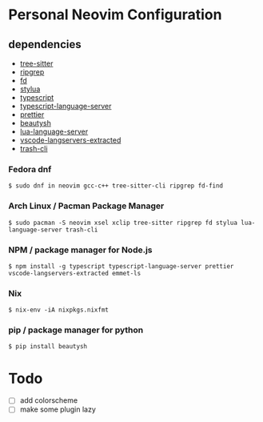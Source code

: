 # Personal Neovim Configuration

## dependencies
* [tree-sitter](https://github.com/tree-sitter/tree-sitter)
* [ripgrep](https://github.com/BurntSushi/ripgrep)
* [fd](https://github.com/sharkdp/fd)
* [stylua](https://github.com/JohnnyMorganz/StyLua)
* [typescript](https://github.com/microsoft/TypeScript)
* [typescript-language-server](https://github.com/typescript-language-server/typescript-language-server)
* [prettier](https://github.com/prettier/prettier)
* [beautysh](https://github.com/lovesegfault/beautysh)
* [lua-language-server](https://github.com/sumneko/)
* [vscode-langservers-extracted](https://github.com/hrsh7th/vscode-langservers-extracted)
* [trash-cli](https://github.com/andreafrancia/trash-cli)

### Fedora dnf
```shell
$ sudo dnf in neovim gcc-c++ tree-sitter-cli ripgrep fd-find
```

### Arch Linux / Pacman Package Manager
```shell
$ sudo pacman -S neovim xsel xclip tree-sitter ripgrep fd stylua lua-language-server trash-cli
```

### NPM / package manager for Node.js
```shell
$ npm install -g typescript typescript-language-server prettier vscode-langservers-extracted emmet-ls
```

### Nix
```shell
$ nix-env -iA nixpkgs.nixfmt
```

### pip / package manager for python
```shell
$ pip install beautysh
```

# Todo
- [ ] add colorscheme
- [ ] make some plugin lazy
